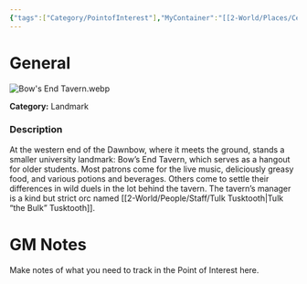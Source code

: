 ```yaml
---
{"tags":["Category/PointofInterest"],"MyContainer":"[[2-World/Places/Central Campus.md|Central Campus]]","MyCategory":"Landmark","obsidianUIMode":"preview","image":"Bow's End Tavern.webp","dg-publish":true,"dg-path":"World/Points of Interest/Bow's End Tavern.md","permalink":"/world/points-of-interest/bow-s-end-tavern/","dgPassFrontmatter":true,"updated":"2025-09-29T15:05:18.000+01:00"}
---
```



# General

![Bow's End Tavern.webp](/img/user/z_Assets/Maps/Bow's%20End%20Tavern.webp)

**Category:** Landmark

### Description
At the western end of the Dawnbow, where it meets the ground, stands a smaller university landmark: Bow’s End Tavern, which serves as a hangout for older students. Most patrons come for the live music, deliciously greasy food, and various potions and beverages. Others come to settle their differences in wild duels in the lot behind the tavern. The tavern’s manager is a kind but strict orc named  [[2-World/People/Staff/Tulk Tusktooth\|Tulk “the Bulk” Tusktooth]].

# GM Notes

Make notes of what you need to track in the Point of Interest here. 

